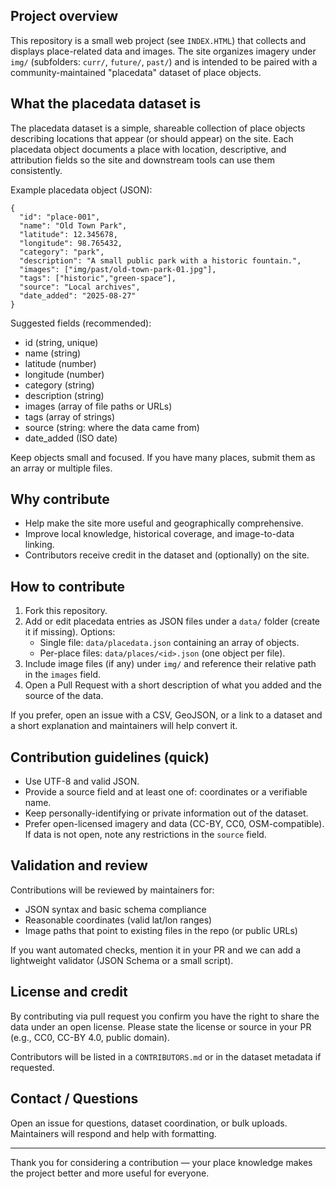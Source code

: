 ## Project overview

This repository is a small web project (see `INDEX.HTML`) that collects and displays place-related data and images. The site organizes imagery under `img/` (subfolders: `curr/`, `future/`, `past/`) and is intended to be paired with a community-maintained "placedata" dataset of place objects.

## What the placedata dataset is

The placedata dataset is a simple, shareable collection of place objects describing locations that appear (or should appear) on the site. Each placedata object documents a place with location, descriptive, and attribution fields so the site and downstream tools can use them consistently.

Example placedata object (JSON):

```
{
  "id": "place-001",
  "name": "Old Town Park",
  "latitude": 12.345678,
  "longitude": 98.765432,
  "category": "park",
  "description": "A small public park with a historic fountain.",
  "images": ["img/past/old-town-park-01.jpg"],
  "tags": ["historic","green-space"],
  "source": "Local archives",
  "date_added": "2025-08-27"
}
```

Suggested fields (recommended):
- id (string, unique)
- name (string)
- latitude (number)
- longitude (number)
- category (string)
- description (string)
- images (array of file paths or URLs)
- tags (array of strings)
- source (string: where the data came from)
- date_added (ISO date)

Keep objects small and focused. If you have many places, submit them as an array or multiple files.

## Why contribute

- Help make the site more useful and geographically comprehensive.
- Improve local knowledge, historical coverage, and image-to-data linking.
- Contributors receive credit in the dataset and (optionally) on the site.

## How to contribute

1. Fork this repository.
2. Add or edit placedata entries as JSON files under a `data/` folder (create it if missing). Options:
   - Single file: `data/placedata.json` containing an array of objects.
   - Per-place files: `data/places/<id>.json` (one object per file).
3. Include image files (if any) under `img/` and reference their relative path in the `images` field.
4. Open a Pull Request with a short description of what you added and the source of the data.

If you prefer, open an issue with a CSV, GeoJSON, or a link to a dataset and a short explanation and maintainers will help convert it.

## Contribution guidelines (quick)

- Use UTF-8 and valid JSON.
- Provide a source field and at least one of: coordinates or a verifiable name.
- Keep personally-identifying or private information out of the dataset.
- Prefer open-licensed imagery and data (CC-BY, CC0, OSM-compatible). If data is not open, note any restrictions in the `source` field.

## Validation and review

Contributions will be reviewed by maintainers for:
- JSON syntax and basic schema compliance
- Reasonable coordinates (valid lat/lon ranges)
- Image paths that point to existing files in the repo (or public URLs)

If you want automated checks, mention it in your PR and we can add a lightweight validator (JSON Schema or a small script).

## License and credit

By contributing via pull request you confirm you have the right to share the data under an open license. Please state the license or source in your PR (e.g., CC0, CC-BY 4.0, public domain).

Contributors will be listed in a `CONTRIBUTORS.md` or in the dataset metadata if requested.

## Contact / Questions

Open an issue for questions, dataset coordination, or bulk uploads. Maintainers will respond and help with formatting.

---

Thank you for considering a contribution — your place knowledge makes the project better and more useful for everyone.
